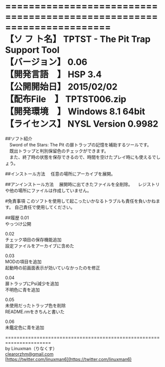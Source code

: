  ======================================================================  
【ソ フ ト名】 TPTST - The Pit Trap Support Tool  
【バージョン】 0.06  
【開発言語　】 HSP 3.4  
【公開開始日】 2015/02/02  
【配布File　】 TPTST006.zip  
【開発環境　】 Windows 8.1 64bit  
【ライセンス】 NYSL Version 0.9982  
 ======================================================================  


##ソフト紹介  
　Sword of the Stars: The Pit の扉トラップの記憶を補助するツールです。  
　既出トラップと判別保留色のチェックができます。  
　また、終了時の状態を保存できるので、時間を空けたプレイ時にも使えるでしょう。

##インストール方法
　任意の場所にアーカイブを展開。

##アンインストール方法
　展開時に出てきたファイルを全削除。
　レジストリや他の場所にファイルは作成していません。

#免責事項
このソフトを使用して起こったいかなるトラブルも責任を負いかねます。
自己責任で使用してください。

##履歴
0.01  
やっつけ公開

0.02  
チェック項目の保存機能追加  
設定ファイルをアーカイブに含めた  

0.03  
MODの項目を追加  
起動時の前画面表示が効いていなかったのを修正  

0.04  
扉トラップにPsi減少を追加  
不明色に青を追加  

0.05  
未使用だったトラップ色を削除  
README.rmをきちんと書いた  

0.06  
未鑑定色に青を追加  

======================================================================  
by Linuxman（りなくす）  
clearorzhm@gmail.com  
[https://twitter.com/linuxman6](https://twitter.com/linuxman6)
